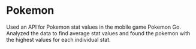 # Pokemon
Used an API for Pokemon stat values in the mobile game Pokemon Go. Analyzed the data to find average stat values and found the pokemon with the highest values for each individual stat.
